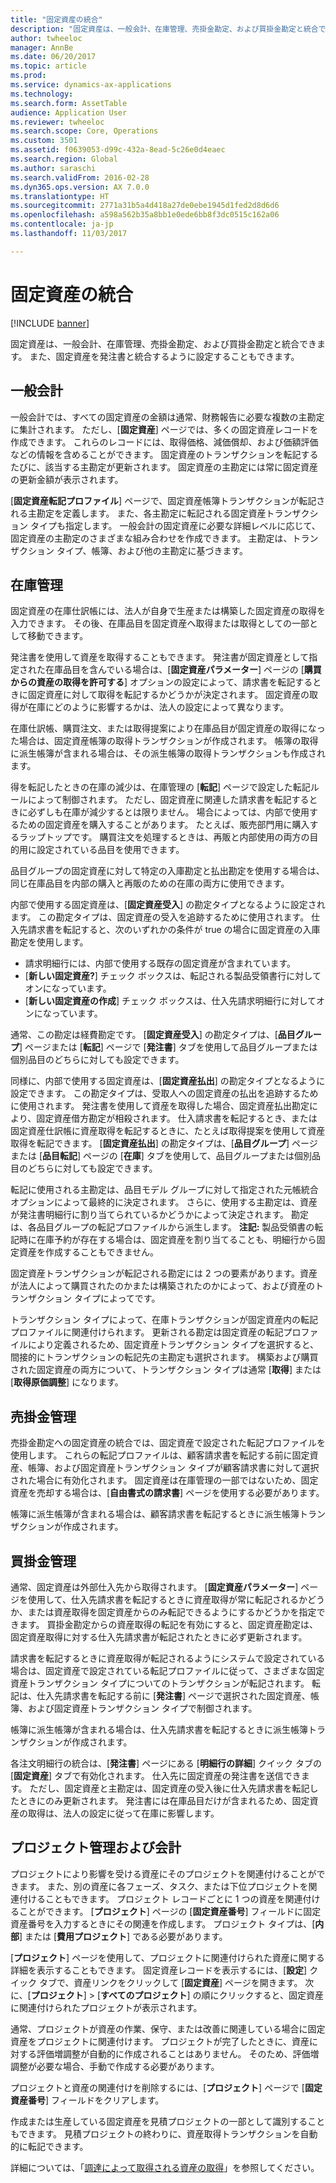 ```yaml
---
title: "固定資産の統合"
description: "固定資産は、一般会計、在庫管理、売掛金勘定、および買掛金勘定と統合できます。 また、固定資産を発注書と統合するように設定することもできます。"
author: twheeloc
manager: AnnBe
ms.date: 06/20/2017
ms.topic: article
ms.prod: 
ms.service: dynamics-ax-applications
ms.technology: 
ms.search.form: AssetTable
audience: Application User
ms.reviewer: twheeloc
ms.search.scope: Core, Operations
ms.custom: 3501
ms.assetid: f0639053-d99c-432a-8ead-5c26e0d4eaec
ms.search.region: Global
ms.author: saraschi
ms.search.validFrom: 2016-02-28
ms.dyn365.ops.version: AX 7.0.0
ms.translationtype: HT
ms.sourcegitcommit: 2771a31b5a4d418a27de0ebe1945d1fed2d8d6d6
ms.openlocfilehash: a598a562b35a8bb1e0ede6bb8f3dc0515c162a06
ms.contentlocale: ja-jp
ms.lasthandoff: 11/03/2017

---
```


# <a name="fixed-assets-integration"></a>固定資産の統合

[!INCLUDE [banner](../includes/banner.md)]

固定資産は、一般会計、在庫管理、売掛金勘定、および買掛金勘定と統合できます。 また、固定資産を発注書と統合するように設定することもできます。

<a name="general-ledger"></a>一般会計
--------------

一般会計では、すべての固定資産の金額は通常、財務報告に必要な複数の主勘定に集計されます。 ただし、[**固定資産**] ページでは、多くの固定資産レコードを作成できます。 これらのレコードには、取得価格、減価償却、および価額評価などの情報を含めることができます。 固定資産のトランザクションを転記するたびに、該当する主勘定が更新されます。 固定資産の主勘定には常に固定資産の更新金額が表示されます。

[**固定資産転記プロファイル**] ページで、固定資産帳簿トランザクションが転記される主勘定を定義します。 また、各主勘定に転記される固定資産トランザクション タイプも指定します。 一般会計の固定資産に必要な詳細レベルに応じて、固定資産の主勘定のさまざまな組み合わせを作成できます。 主勘定は、トランザクション タイプ、帳簿、および他の主勘定に基づきます。

## <a name="inventory-management"></a>在庫管理
固定資産の在庫仕訳帳には、法人が自身で生産または構築した固定資産の取得を入力できます。 その後、在庫品目を固定資産へ取得または取得としての一部として移動できます。 

発注書を使用して資産を取得することもできます。 発注書が固定資産として指定された在庫品目を含んでいる場合は、[**固定資産パラメーター**] ページの [**購買からの資産の取得を許可する**] オプションの設定によって、請求書を転記するときに固定資産に対して取得を転記するかどうかが決定されます。 固定資産の取得が在庫にどのように影響するかは、法人の設定によって異なります。 

在庫仕訳帳、購買注文、または取得提案により在庫品目が固定資産の取得になった場合は、固定資産帳簿の取得トランザクションが作成されます。 帳簿の取得に派生帳簿が含まれる場合は、その派生帳簿の取得トランザクションも作成されます。 

得を転記したときの在庫の減少は、在庫管理の [**転記**] ページで設定した転記ルールによって制御されます。 ただし、固定資産に関連した請求書を転記するときに必ずしも在庫が減少するとは限りません。 場合によっては、内部で使用するための固定資産を購入することがあります。 たとえば、販売部門用に購入するラップトップです。 購買注文を処理するときは、再販と内部使用の両方の目的用に設定されている品目を使用できます。 

品目グループの固定資産に対して特定の入庫勘定と払出勘定を使用する場合は、同じ在庫品目を内部の購入と再販のための在庫の両方に使用できます。 

内部で使用する固定資産は、[**固定資産受入**] の勘定タイプとなるように設定されます。 この勘定タイプは、固定資産の受入を追跡するために使用されます。 仕入先請求書を転記すると、次のいずれかの条件が true の場合に固定資産の入庫勘定を使用します。

-   請求明細行には、内部で使用する既存の固定資産が含まれています。
-   [**新しい固定資産?**] チェック ボックスは、転記される製品受領書行に対してオンになっています。
-   [**新しい固定資産の作成**] チェック ボックスは、仕入先請求明細行に対してオンになっています。

通常、この勘定は経費勘定です。 [**固定資産受入**] の勘定タイプは、[**品目グループ**] ページまたは [**転記**] ページで [**発注書**] タブを使用して品目グループまたは個別品目のどちらに対しても設定できます。

同様に、内部で使用する固定資産は、[**固定資産払出**] の勘定タイプとなるように設定できます。 この勘定タイプは、受取人への固定資産の払出を追跡するために使用されます。 発注書を使用して資産を取得した場合、固定資産払出勘定により、固定資産借方勘定が相殺されます。 仕入請求書を転記するとき、または固定資産仕訳帳に資産取得を転記するときに、たとえば取得提案を使用して資産取得を転記できます。 [**固定資産払出**] の勘定タイプは、[**品目グループ**] ページまたは [**品目転記**] ページの [**在庫**] タブを使用して、品目グループまたは個別品目のどちらに対しても設定できます。 

転記に使用される主勘定は、品目モデル グループに対して指定された元帳統合オプションによって最終的に決定されます。 さらに、使用する主勘定は、資産が発注書明細行に割り当てられているかどうかによって決定されます。 勘定は、各品目グループの転記プロファイルから派生します。 
**注記:** 製品受領書の転記時に在庫予約が存在する場合は、固定資産を割り当てることも、明細行から固定資産を作成することもできません。 

固定資産トランザクションが転記される勘定には 2 つの要素があります。資産が法人によって購買されたのかまたは構築されたのかによって、および資産のトランザクション タイプによってです。 

トランザクション タイプによって、在庫トランザクションが固定資産内の転記プロファイルに関連付けられます。 更新される勘定は固定資産の転記プロファイルにより定義されるため、固定資産トランザクション タイプを選択すると、間接的にトランザクションの転記先の主勘定も選択されます。 構築および購買された固定資産の両方について、トランザクション タイプは通常 [**取得**] または [**取得原価調整**] になります。

## <a name="accounts-receivable"></a>売掛金管理
売掛金勘定への固定資産の統合では、固定資産で設定された転記プロファイルを使用します。 これらの転記プロファイルは、顧客請求書を転記する前に固定資産、帳簿、および固定資産トランザクション タイプが顧客請求書に対して選択された場合に有効化されます。 固定資産は在庫管理の一部ではないため、固定資産を売却する場合は、[**自由書式の請求書**] ページを使用する必要があります。 

帳簿に派生帳簿が含まれる場合は、顧客請求書を転記するときに派生帳簿トランザクションが作成されます。

## <a name="accounts-payable"></a>買掛金管理
通常、固定資産は外部仕入先から取得されます。 [**固定資産パラメーター**] ページを使用して、仕入先請求書を転記するときに資産取得が常に転記されるかどうか、または資産取得を固定資産からのみ転記できるようにするかどうかを指定できます。 買掛金勘定からの資産取得の転記を有効にすると、固定資産勘定は、固定資産取得に対する仕入先請求書が転記されたときに必ず更新されます。 

請求書を転記するときに資産取得が転記されるようにシステムで設定されている場合は、固定資産で設定されている転記プロファイルに従って、さまざまな固定資産トランザクション タイプについてのトランザクションが転記されます。 転記は、仕入先請求書を転記する前に [**発注書**] ページで選択された固定資産、帳簿、および固定資産トランザクション タイプで制御されます。 

帳簿に派生帳簿が含まれる場合は、仕入先請求書を転記するときに派生帳簿トランザクションが作成されます。

各注文明細行の統合は、[**発注書**] ページにある [**明細行の詳細**] クイック タブの [**固定資産**] タブで有効化されます。 仕入先に固定資産の発注書を送信できます。 ただし、固定資産と主勘定は、固定資産の受入後に仕入先請求書を転記したときにのみ更新されます。 発注書には在庫品目だけが含まれるため、固定資産の取得は、法人の設定に従って在庫に影響します。

## <a name="project-management-and-accounting"></a>プロジェクト管理および会計
プロジェクトにより影響を受ける資産にそのプロジェクトを関連付けることができます。 また、別の資産に各フェーズ、タスク、または下位プロジェクトを関連付けることもできます。 プロジェクト レコードごとに 1 つの資産を関連付けることができます。 [**プロジェクト**] ページの [**固定資産番号**] フィールドに固定資産番号を入力するときにその関連を作成します。 プロジェクト タイプは、[**内部**] または [**費用プロジェクト**] である必要があります。 

[**プロジェクト**] ページを使用して、プロジェクトに関連付けられた資産に関する詳細を表示することもできます。 固定資産レコードを表示するには、[**設定**] クイック タブで、資産リンクをクリックして [**固定資産**] ページを開きます。 次に、[**プロジェクト**] &gt; [**すべてのプロジェクト**] の順にクリックすると、固定資産に関連付けられたプロジェクトが表示されます。 

通常、プロジェクトが資産の作業、保守、または改善に関連している場合に固定資産をプロジェクトに関連付けます。 プロジェクトが完了したときに、資産に対する評価増調整が自動的に作成されることはありません。 そのため、評価増調整が必要な場合、手動で作成する必要があります。 

プロジェクトと資産の関連付けを削除するには、[**プロジェクト**] ページで [**固定資産番号**] フィールドをクリアします。 

作成または生産している固定資産を見積プロジェクトの一部として識別することもできます。 見積プロジェクトの終わりに、資産取得トランザクションを自動的に転記できます。

詳細については、「[調達によって取得される資産の取得](acquire-assets-procurement.md)」を参照してください。




